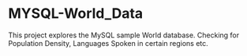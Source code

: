 # MYSQL-World_Data
This project explores the MySQL sample World database. Checking for Population Density, Languages Spoken in certain regions etc.
